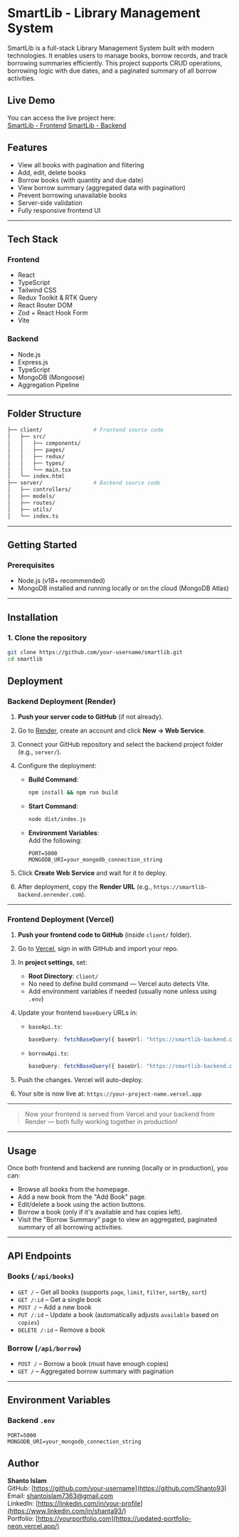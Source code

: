 # SmartLib - Library Management System

SmartLib is a full-stack Library Management System built with modern technologies. It enables users to manage books, borrow records, and track borrowing summaries efficiently. This project supports CRUD operations, borrowing logic with due dates, and a paginated summary of all borrow activities.


## Live Demo

You can access the live project here:  
[SmartLib - Frontend](https://smart-lib-ruby.vercel.app/)
[SmartLib - Backend](https://library-management-eta-rose.vercel.app/)

## Features

- View all books with pagination and filtering
- Add, edit, delete books
- Borrow books (with quantity and due date)
- View borrow summary (aggregated data with pagination)
- Prevent borrowing unavailable books
- Server-side validation
- Fully responsive frontend UI

---

## Tech Stack

### Frontend
- React
- TypeScript
- Tailwind CSS
- Redux Toolkit & RTK Query
- React Router DOM
- Zod + React Hook Form
- Vite

### Backend
- Node.js
- Express.js
- TypeScript
- MongoDB (Mongoose)
- Aggregation Pipeline

---

## Folder Structure

```bash
├── client/                # Frontend source code
│   ├── src/
│   │   ├── components/
│   │   ├── pages/
│   │   ├── redux/
│   │   ├── types/
│   │   └── main.tsx
│   └── index.html
├── server/                # Backend source code
│   ├── controllers/
│   ├── models/
│   ├── routes/
│   ├── utils/
│   └── index.ts
```
---

## Getting Started

### Prerequisites

- Node.js (v18+ recommended)
- MongoDB installed and running locally or on the cloud (MongoDB Atlas)

---

## Installation

### 1. Clone the repository

```bash
git clone https://github.com/your-username/smartlib.git
cd smartlib
```

## Deployment

### Backend Deployment (Render)

1. **Push your server code to GitHub** (if not already).
2. Go to [Render](https://render.com/), create an account and click **New → Web Service**.
3. Connect your GitHub repository and select the backend project folder (e.g., `server/`).
4. Configure the deployment:

   - **Build Command**:  
     ```bash
     npm install && npm run build
     ```

   - **Start Command**:  
     ```bash
     node dist/index.js
     ```

   - **Environment Variables**:  
     Add the following:

     ```
     PORT=5000
     MONGODB_URI=your_mongodb_connection_string
     ```

5. Click **Create Web Service** and wait for it to deploy.
6. After deployment, copy the **Render URL** (e.g., `https://smartlib-backend.onrender.com`).

---

### Frontend Deployment (Vercel)

1. **Push your frontend code to GitHub** (inside `client/` folder).
2. Go to [Vercel](https://vercel.com/), sign in with GitHub and import your repo.
3. In **project settings**, set:

   - **Root Directory**: `client/`
   - No need to define build command — Vercel auto detects Vite.
   - Add environment variables if needed (usually none unless using `.env`)

4. Update your frontend `baseQuery` URLs in:

   - `baseApi.ts`:
     ```ts
     baseQuery: fetchBaseQuery({ baseUrl: "https://smartlib-backend.onrender.com/api/books" })
     ```

   - `borrowApi.ts`:
     ```ts
     baseQuery: fetchBaseQuery({ baseUrl: "https://smartlib-backend.onrender.com/api" })
     ```

5. Push the changes. Vercel will auto-deploy.
6. Your site is now live at: `https://your-project-name.vercel.app`

---

> Now your frontend is served from Vercel and your backend from Render — both fully working together in production!

---

## Usage

Once both frontend and backend are running (locally or in production), you can:

- Browse all books from the homepage.
- Add a new book from the "Add Book" page.
- Edit/delete a book using the action buttons.
- Borrow a book (only if it's available and has copies left).
- Visit the "Borrow Summary" page to view an aggregated, paginated summary of all borrowing activities.

---

## API Endpoints

### Books (`/api/books`)
- `GET /` – Get all books (supports `page`, `limit`, `filter`, `sortBy`, `sort`)
- `GET /:id` – Get a single book
- `POST /` – Add a new book
- `PUT /:id` – Update a book (automatically adjusts `available` based on `copies`)
- `DELETE /:id` – Remove a book

### Borrow (`/api/borrow`)
- `POST /` – Borrow a book (must have enough copies)
- `GET /` – Aggregated borrow summary with pagination

---

## Environment Variables

### Backend `.env`
```env
PORT=5000
MONGODB_URI=your_mongodb_connection_string
```
## Author

**Shanto Islam**  
GitHub: [https://github.com/your-username](https://github.com/Shanto93)  
Email: shantoislam7363@gmail.com  
LinkedIn: [https://linkedin.com/in/your-profile](https://www.linkedin.com/in/shanta93/)  
Portfolio: [https://yourportfolio.com](https://updated-portfolio-neon.vercel.app/)
